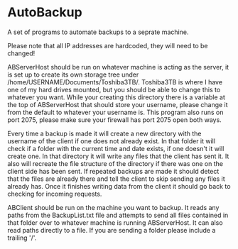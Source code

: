 # AutoBackup
A set of programs to automate backups to a seprate machine.

Please note that all IP addresses are hardcoded, they will need to be changed!

  ABServerHost should be run on whatever machine is acting as the server, it is set up to create its own storage tree under /home/USERNAME/Documents/Toshiba3TB/. Toshiba3TB is where I have one of my hard drives mounted, but you should be able to change this to whatever you want. While your creating this directory there is a variable at the top of ABServerHost that should store your username, please change it from the default to whatever your username is. This program also runs on port 2075, please make sure your firewall has port 2075 open both ways. 

  Every time a backup is made it will create a new directory with the username of the client if one does not already exist. In that folder it will check if a folder with the current time and date exists, if one doesn't it will create one. In that directory it will write any files that the client has sent it. It also will recreate the file structure of the directory if there was one on the client side has been sent. If repeated backups are made it should detect that the files are already there and tell the client to skip sending any files it already has. Once it finishes writing data from the client it should go back to checking for incoming requests.
  
  ABClient should be run on the machine you want to backup. It reads any paths from the BackupList.txt file and attempts to send all files contained in that folder over to whatever machine is running ABServerHost. It can also read paths directly to a file. If you are sending a folder please include a trailing '/'.
